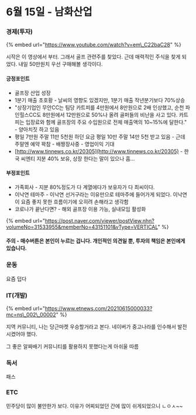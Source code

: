# 6월 15일 - 남화산업

### 경제\(투자\)

{% embed url="https://www.youtube.com/watch?v=em\_C22baC28" %}

시작은 이 영상에서 부터. 그래서 골프 관련주를 찾았다. 근데 매력적인 주식을 찾게 되었다. 내일 50만원치 우선 구매해볼 생각이다.

#### 긍정포인트

* 골프장 산업 성장
* 1분기 매출 초호황 - 날씨의 영향도 있겠지만, 1분기 매출 작년분기보다 70%상승
* "상장기업인 무안CC는 팀당 카트피를 4만원에서 8만원으로 2배 인상했고, 순천 파인힐스CC도 8만원에서 12만원으로 50%나 올려 골퍼들의 비난을 사고 있다. 카트피는 입장료와 함께 골프장의 주요 수입원으로 전체 매출액의 10~15%에 달한다." - 양아치짓 하고 있음
* 평일 7만원 주말 11만 5천원 하던 요금 평일 10만 주말 14만 5천 받고 있음 - 근데 주말엔 예약 꽉참 - 배짱장사중 - 영업이익 기대
* [http://www.tinnews.co.kr/20305](http://www.tinnews.co.kr/20305) - 한국 씨엔티 지분 40% 보유, 상장 한다는 말이 있으나 흠...

#### 부정포인트

* 가족회사 - 지분 80%정도가 다 계열에다가 보유자가 다 최씨이다.
* 이낙연 테마주 - 이낙연 선거구라는 이유만으로 테마주에 들어가게 되었다. 이낙연이 요즘 좋지 못한 흐름이기에 오히려 손해라고 생각함
* 코로나가 끝난다면? - 해외 골프장 이용 가능, 실내모임 활성화

{% embed url="https://post.naver.com/viewer/postView.nhn?volumeNo=31533955&memberNo=43151101&vType=VERTICAL" %}

#### 주의 - 매수버튼은 본인이 누르는 겁니다. 개인적인 의견일 뿐, 투자의 책임은 본인에게 있습니다.  

### 운동

요즘 덥다    


### IT\(개발\)

{% embed url="https://www.etnews.com/20210615000033?mc=ns\_002\_00002" %}

지역 커뮤니티, 나는 당근마켓 우승할거라고 본다. 네이버가 중고나라를 인수해서 발전 시켰어야 했다.

그 좋은 알짜배기 커뮤니티를 활용하지 못했다는게 아쉬울 따름   

### 독서

패스  

### ETC

민주당이 많이 불안한가 보다. 이유가 어찌되었던 간에 많이 쉬게되었으니 ㄴㅇㅅ~~

